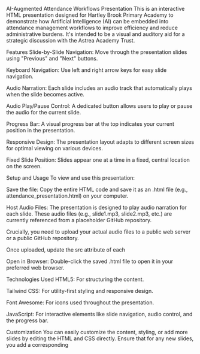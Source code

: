 AI-Augmented Attendance Workflows Presentation
This is an interactive HTML presentation designed for Hartley Brook Primary Academy to demonstrate how Artificial Intelligence (AI) can be embedded into attendance management workflows to improve efficiency and reduce administrative burdens. It's intended to be a visual and auditory aid for a strategic discussion with the Astrea Academy Trust.

Features
Slide-by-Slide Navigation: Move through the presentation slides using "Previous" and "Next" buttons.

Keyboard Navigation: Use left and right arrow keys for easy slide navigation.

Audio Narration: Each slide includes an audio track that automatically plays when the slide becomes active.

Audio Play/Pause Control: A dedicated button allows users to play or pause the audio for the current slide.

Progress Bar: A visual progress bar at the top indicates your current position in the presentation.

Responsive Design: The presentation layout adapts to different screen sizes for optimal viewing on various devices.

Fixed Slide Position: Slides appear one at a time in a fixed, central location on the screen.

Setup and Usage
To view and use this presentation:

Save the file: Copy the entire HTML code and save it as an .html file (e.g., attendance_presentation.html) on your computer.

Host Audio Files: The presentation is designed to play audio narration for each slide. These audio files (e.g., slide1.mp3, slide2.mp3, etc.) are currently referenced from a placeholder GitHub repository.

Crucially, you need to upload your actual audio files to a public web server or a public GitHub repository.

Once uploaded, update the src attribute of each <audio> tag in the HTML file to point to the correct URL of your hosted audio files. For example, if your audio files are at https://your-github-username.github.io/your-repo/audio/slide1.mp3, you would replace https://example.com/github-audio-repo/ with https://your-github-username.github.io/your-repo/.

Open in Browser: Double-click the saved .html file to open it in your preferred web browser.

Technologies Used
HTML5: For structuring the content.

Tailwind CSS: For utility-first styling and responsive design.

Font Awesome: For icons used throughout the presentation.

JavaScript: For interactive elements like slide navigation, audio control, and the progress bar.

Customization
You can easily customize the content, styling, or add more slides by editing the HTML and CSS directly. Ensure that for any new slides, you add a corresponding <audio> tag with the correct id (e.g., audio-10 for slide-10) and update the src attribute to your hosted audio file.# aiaugmentedattendance
